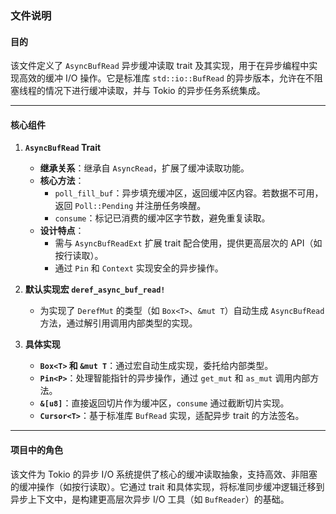 ### 文件说明

#### 目的
该文件定义了 `AsyncBufRead` 异步缓冲读取 trait 及其实现，用于在异步编程中实现高效的缓冲 I/O 操作。它是标准库 `std::io::BufRead` 的异步版本，允许在不阻塞线程的情况下进行缓冲读取，并与 Tokio 的异步任务系统集成。

---

#### 核心组件

1. **`AsyncBufRead` Trait**
   - **继承关系**：继承自 `AsyncRead`，扩展了缓冲读取功能。
   - **核心方法**：
     - `poll_fill_buf`：异步填充缓冲区，返回缓冲区内容。若数据不可用，返回 `Poll::Pending` 并注册任务唤醒。
     - `consume`：标记已消费的缓冲区字节数，避免重复读取。
   - **设计特点**：
     - 需与 `AsyncBufReadExt` 扩展 trait 配合使用，提供更高层次的 API（如按行读取）。
     - 通过 `Pin` 和 `Context` 实现安全的异步操作。

2. **默认实现宏 `deref_async_buf_read!`**
   - 为实现了 `DerefMut` 的类型（如 `Box<T>`、`&mut T`）自动生成 `AsyncBufRead` 方法，通过解引用调用内部类型的实现。

3. **具体实现**
   - **`Box<T>` 和 `&mut T`**：通过宏自动生成实现，委托给内部类型。
   - **`Pin<P>`**：处理智能指针的异步操作，通过 `get_mut` 和 `as_mut` 调用内部方法。
   - **`&[u8]`**：直接返回切片作为缓冲区，`consume` 通过截断切片实现。
   - **`Cursor<T>`**：基于标准库 `BufRead` 实现，适配异步 trait 的方法签名。

---

#### 项目中的角色
该文件为 Tokio 的异步 I/O 系统提供了核心的缓冲读取抽象，支持高效、非阻塞的缓冲操作（如按行读取）。它通过 trait 和具体实现，将标准同步缓冲逻辑迁移到异步上下文中，是构建更高层次异步 I/O 工具（如 `BufReader`）的基础。
